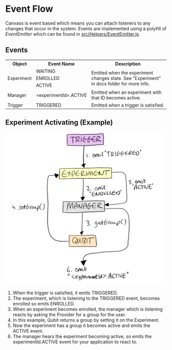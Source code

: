 # Event Flow
Canvass is event based which means you can attach listeners to any changes that occur in the system. Events are implemented using a polyfill of *EventEmitter* which can be found in [src/Helpers/EventEmitter.js](../src/Helpers/EventEmitter.js).

## Events

<table>
  <tr>
    <th>Object</th>
    <th>Event Name</th>
    <th>Description</th>
  </tr>

  <tr>
    <td rowspan="3">Experiment</td>
    <td>WAITING</td>
    <td rowspan="3">Emitted when the experiment changes state. See "Experiment" in docs folder for more info.</td>
  </tr>
  <tr>
    <td>ENROLLED</td>
  </tr>
  <tr>
    <td>ACTIVE</td>
  </tr>

  <tr>
    <td>Manager</td>
    <td>&lt;experimentId&gt;.ACTIVE</td>
    <td>Emitted when an experiment with that ID becomes active.</td>
  </tr>

  <tr>
    <td>Trigger</td>
    <td>TRIGGERED</td>
    <td>Emitted when a trigger is satisfied.</td>
  </tr>

</table>

## Experiment Activating (Example)
<img src="images/eventflowexample.png" width="500">


1. When the trigger is satisfied, it emits TRIGGERED.
2. The experiment, which is listening to the TRIGGERED event, becomes enrolled so emits ENROLLED.
3. When an experiment becomes enrolled, the manager which is listening reacts by asking the Provider for a group for the user.
4. In this example, Qubit returns a group by setting it on the Experiment.
5. Now the experiment has a group it becomes active and emits the ACTIVE event.
6. The manager hears the experiment becoming active, so emits the experimentId.ACTIVE event for your application to react to.
